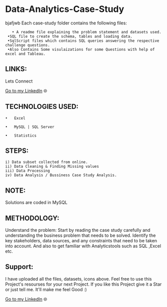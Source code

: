 # Data-Analytics-Case-Study
    

   bjafjwb
    Each case-study folder contains the following files:

       • A readme file explaining the problem statement and datasets used.
     •SQL file to create the schema, tables and loading data.
     •SqlScript files which contains SQL queries answering the respective challenge questions.
     •Also Contains Some visulaizations for some Questions with help of excel and Tableau.
     
                    

## LINKS: 

Lets Connect

[Go to my LinkedIn](https://www.linkedin.com/in/nitesh-gautam-2a7a87209/) 🌐
 


## TECHNOLOGIES USED:

    •	Excel

    •	MySQL | SQL Server

    •	Statistics
    
   ## STEPS:

    i) Data subset collected from online.
    ii) Data Cleaning & Finding Missing values
    iii) Data Processing 
    iv) Data Analysis / Bussiness Case Study Analysis.

    

## NOTE:   
   Solutions are coded in MySQL

     


## METHODOLOGY:
 
Understand the problem: Start by reading the case study carefully and understanding the business problem that needs to be solved. Identify the key stakeholders, data sources, and any constraints that need to be taken into account. And also to get familiar with Analyticstools such as SQL ,Excel etc.


 ## Support:

I have uploaded all the files, datasets, icons above. Feel free to use this Project's resourses for your next Project. If you like this Project give it a Star or just tell me. It'll make me feel Good :)

[Go to my LinkedIn](https://www.linkedin.com/in/nitesh-gautam-2a7a87209/) 🌐
    